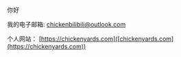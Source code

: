你好


我的电子邮箱: chickenbilibili@outlook.com

个人网站： [https://chickenyards.com]([chickenyards.com](https://chickenyards.com))

